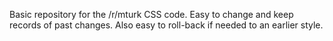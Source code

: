 Basic repository for the /r/mturk CSS code.  Easy to change and keep records of past changes.  Also easy to roll-back if needed to an earlier style.
